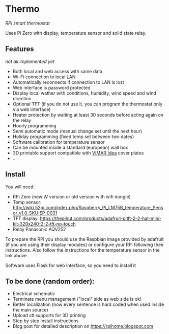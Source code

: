 # Thermo
*RPi smart thermostat*

Uses Pi Zero with display, temperature sensor and solid state relay.

## Features
*not all implemented yet*

- Both local and web access with same data
- Wi-Fi connection to local LAN
- Automatically reconnects if connection to LAN is lost
- Web interface is password protected
- Display local wather with conditions, humidity, wind speed and wind direction
- Optional TFT (if you do not use it, you can program the thermostat only via web interface)
- Heater protection by waiting at least 30 seconds before acting again on the relay
- Hourly programming
- Semi automatic mode (manual change set until the next hour)
- Holiday programming (fixed temp set between two dates)
- Software calibration for temperature sensor
- Can be mounted inside a standard (european) wall box
- 3D printable support compatible with [VIMAR Idea](http://www.vimar.com/en/int/catalog/product/index/liv/L1040) cover plates
- ...

## Install

You will need:
- RPi Zero (new W version or old version with wifi dongle)
- Temp sensor: http://wiki.52pi.com/index.php/Raspberry_Pi_LM75B_temperature_Sensor_v1.0_SKU:EP-0031
- TFT display: https://thepihut.com/products/adafruit-pitft-2-2-hat-mini-kit-320x240-2-2-tft-no-touch
- Relay Panasonic AQV252

To prepare the RPi you should use the Raspbian image provided by adafruit (if you are using their display modules) or configure your RPi following their instructions.
Also follow the instructions for the temperature sensor in the link above.

Software uses Flask for web interface, so you need to install it

## To be done (random order):
- Electrical schematic
- Terminate menu management ("local" side as web side is ok)
- Better localization (now every sentence is hard coded when used inside the main source)
- Upload stl supports for 3D printing
- Step by step install instructions
- Blog post for detailed description on https://rpihome.blogspot.com
